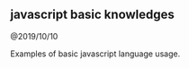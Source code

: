 javascript basic knowledges
-------------------------------

@2019/10/10


Examples of basic javascript language usage.